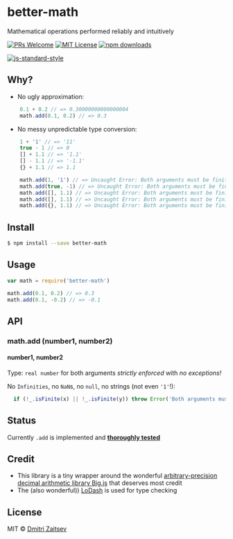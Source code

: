 # better-math
Mathematical operations performed reliably and intuitively


[![PRs Welcome](https://img.shields.io/badge/PRs-welcome-brightgreen.svg?style=flat-square)](http://makeapullrequest.com) 
[![MIT License](https://img.shields.io/npm/l/better-math.svg?style=flat-square)](http://opensource.org/licenses/MIT) 
[![npm downloads](https://img.shields.io/npm/dm/better-math.svg?style=flat-square)](https://www.npmjs.com/package/better-math)

[![js-standard-style](https://cdn.rawgit.com/feross/standard/master/badge.svg)](https://github.com/feross/standard) 


## Why?

- No ugly approximation:

```js
	0.1 + 0.2 // => 0.30000000000000004
	math.add(0.1, 0.2) // => 0.3
```

- No messy unpredictable type conversion:

```js
	1 + '1' // => '11'
	true - 1 // => 0
	[] + 1.1 // => '1.1'
	[] - 1.1 // => '-1.1'
	{} + 1.1 // => 1.1

	math.add(1, '1') // => Uncaught Error: Both arguments must be finite numbers
	math.add(true, -1) // => Uncaught Error: Both arguments must be finite numbers
	math.add([], 1.1) // => Uncaught Error: Both arguments must be finite numbers
	math.add([], 1.1) // => Uncaught Error: Both arguments must be finite numbers
	math.add({}, 1.1) // => Uncaught Error: Both arguments must be finite numbers
```


## Install

```sh
$ npm install --save better-math
```


## Usage

```js
var math = require('better-math')

math.add(0.1, 0.2) // => 0.3
math.add(0.1, -0.2) // => -0.1
```


## API

### math.add (number1, number2)

#### number1, number2

Type: `real number` for both arguments *strictly enforced* with *no exceptions!*

No `Infinities`, no `NaN`s, no `null`, no strings (not even `'1'`!):

```js
  if (!_.isFinite(x) || !_.isFinite(y)) throw Error('Both arguments must be finite numbers')
```


## Status
Currently `.add` is implemented and [**thoroughly tested**](https://github.com/dmitriz/better-math/blob/master/test.js)


## Credit
- This library is a tiny wrapper around the wonderful
[arbitrary-precision decimal arithmetic library Big.js](https://github.com/MikeMcl/big.js/) that deserves most credit
- The (also wonderful)) [LoDash](https://lodash.com/) is used for type checking


## License

MIT © [Dmitri Zaitsev](https://github.com/dmitriz)
